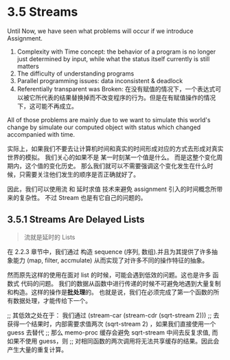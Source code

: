 # 3.5 Streams

Until Now, we have seen what problems will occur if we introduce Assignment.

1. Complexity with Time concept: the behavior of a program is no longer just determined by input, while what the status itself currently is still matters
2. The difficulty of understanding programs
3. Parallel programming issues: data inconsistent & deadlock
4. Referentially transparent was Broken: 在没有赋值的情况下，一个表达式可以被它所代表的结果替换掉而不改变程序的行为。但是在有赋值操作的情况下，这可能不再成立。

All of those problems are mainly due to we want to simulate this world's change by simulate our computed object with status which changed accompanied with time.

实际上，如果我们不要去让计算机时间和真实的时间形成对应的方式去形成对真实世界的模拟。
我们关心的如果不是 某一时刻某一个值是什么。 而是这整个变化周期内，这个值的变化历史。
那么我们就可以不需要强调这个变化发生在什么时候，只需要关注他们发生的顺序是否正确就好了。

因此，我们可以使用流 和 延时求值 技术来避免 assignment 引入的时间概念所带来的复杂性。
不过 Stream 也是有它自己的问题的。

## 3.5.1 Streams Are Delayed Lists
> 流就是延时的 Lists

在 2.2.3 章节中，我们通过 构造 sequence (序列, 数组).并且为其提供了许多抽象能力 (map, filter, accmulate)
从而实现了对许多不同的操作特征的抽象。

然而原先这样的使用在面对 list 的时候，可能会遇到低效的问题。这也是许多 函数式 代码的问题。
我们的数据从函数中进行传递的时候不可避免地遇到大量复制和构造。这样的操作是**批处理**的。
也就是说，我们在必须完成了第一个函数的所有数据处理，才能传给下一个。



;; 其低效之处在于： 我们通过 (stream-car (stream-cdr (sqrt-stream 2)))
;; 去获得一个结果时，内部需要求值两次 (sqrt-stream 2) ，如果我们直接使用一个 guess 去替代
;; 那么 memo-proc 缓存会避免 sqrt-stream 中间去反复求值, 而如果不使用 guess，则
;; 对相同函数的两次调用将无法共享缓存的结果。因此会产生大量的重复计算。
